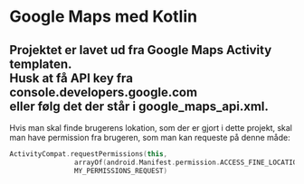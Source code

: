 # Google Maps med Kotlin
Projektet er lavet ud fra Google Maps Activity templaten.<br>
Husk at få API key fra console.developers.google.com<br>
eller følg det der står i google_maps_api.xml.<br>
---
Hvis man skal finde brugerens lokation, som der er gjort i dette projekt, skal man have permission fra brugeren, som man kan requeste på denne måde:
```kotlin
ActivityCompat.requestPermissions(this,
                arrayOf(android.Manifest.permission.ACCESS_FINE_LOCATION, android.Manifest.permission.ACCESS_COARSE_LOCATION),
                MY_PERMISSIONS_REQUEST)
```
